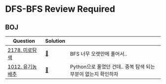 # DFS-BFS Review Required

## BOJ

| Question                                                  | Solution            |                                                                |
| --------------------------------------------------------- | ------------------- | -------------------------------------------------------------- |
| [2178. 미로탐색](https://www.acmicpc.net/problem/2178)    | [🚀](./boj.2178.js) | BFS 너무 오랫만에 풀어서..                                     |
| [1012. 유기농 배추](https://www.acmicpc.net/problem/1012) | [🚀](./boj.1012.js) | Python으로 풀었던 건데.. 중복 탐색 되는 부분이 없는지 확인하자 |
